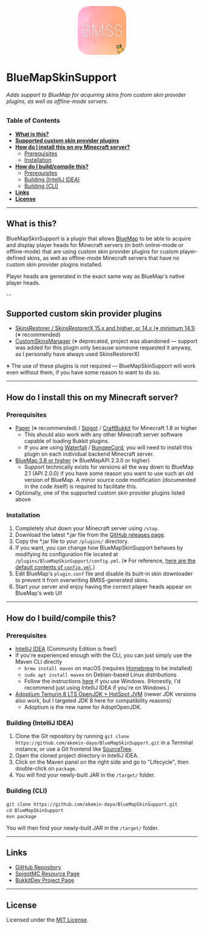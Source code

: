 <p align="center"><img src="https://github.com/akemin-dayo/BlueMapSkinSupport/raw/master/BlueMapSkinSupport.png" alt="BlueMapSkinSupport icon" width="128"></p>

# BlueMapSkinSupport
###### Adds support to BlueMap for acquiring skins from custom skin provider plugins, as well as offline-mode servers.

### Table of Contents
* [**What is this?**](#what-is-this)
* [**Supported custom skin provider plugins**](#supported-custom-skin-provider-plugins)
* [**How do I install this on my Minecraft server?**](#how-do-i-install-this-on-my-minecraft-server)
	* [Prerequisites](#prerequisites)
	* [Installation](#installation)
* [**How do I build/compile this?**](#how-do-i-buildcompile-this)
	* [Prerequisites](#prerequisites-1)
	* [Building (IntelliJ IDEA)](#building-intellij-idea)
	* [Building (CLI)](#building-cli)
* [**Links**](#links)
* [**License**](#license)

---

## What is this?

BlueMapSkinSupport is a plugin that allows [BlueMap](https://github.com/BlueMap-Minecraft/BlueMap/releases) to be able to acquire and display player heads for Minecraft servers (in both online-mode or offline-mode) that are using custom skin provider plugins for custom player-defined skins, as well as offline-mode Minecraft servers that have no custom skin provider plugins installed.

Player heads are generated in the exact same way as BlueMap's native player heads.

--

## Supported custom skin provider plugins

* [SkinsRestorer / SkinsRestorerX 15.x and higher, or 14.x (※ minimum 14.1)](https://github.com/SkinsRestorer/SkinsRestorerX/releases) (※ recommended)
* [CustomSkinsManager](https://github.com/Nan1t/Custom-Skins-Manager/releases) (※ deprecated, project was abandoned — support was added for this plugin only because someone requested it anyway, as I personally have always used SkinsRestorerX)

※ The use of these plugins is _not_ required — BlueMapSkinSupport will work even without them, if you have some reason to want to do so.

---

## How do I install this on my Minecraft server?

### Prerequisites
* [Paper](https://papermc.io/downloads) (※ recommended) / [Spigot](https://spigotmc.org/wiki/buildtools) / [CraftBukkit](https://spigotmc.org/wiki/buildtools/#compile-craftbukkit) for Minecraft 1.8 or higher
	* This should also work with any other Minecraft server software capable of loading Bukkit plugins.
	* If you are using [Waterfall](https://papermc.io/downloads#Waterfall) / [BungeeCord](https://spigotmc.org/wiki/bungeecord-installation), you will need to install this plugin on each individual backend Minecraft server.
* [BlueMap 3.8 or higher](https://github.com/BlueMap-Minecraft/BlueMap/releases) (※ BlueMapAPI 2.3.0 or higher)
	* Support technically exists for versions all the way down to BlueMap 2.1 (API 2.0.0) if you have some reason you want to use such an old version of BlueMap. A minor source code modification (documented in the code itself) is required to facilitate this.
* Optionally, one of the supported custom skin provider plugins listed above

### Installation
1. Completely shut down your Minecraft server using `/stop`.
2. Download the latest *.jar file from the [GitHub releases page](https://github.com/akemin-dayo/BlueMapSkinSupport/releases).
3. Copy the *.jar file to your `/plugins/` directory.
4. If you want, you can change how BlueMapSkinSupport behaves by modifying its configuration file located at `/plugins/BlueMapSkinSupport/config.yml`. (※ For reference, [here are the default contents of `config.yml`](src/main/resources/config.yml).)
5. Edit BlueMap's `plugin.conf` file and disable its built-in skin downloader to prevent it from overwriting BMSS-generated skins.
6. Start your server and enjoy having the correct player heads appear on BlueMap's web UI!

---

## How do I build/compile this?

### Prerequisites
* [IntelliJ IDEA](https://jetbrains.com/idea/download) (Community Edition is free!)
* If you're experienced enough with the CLI, you can just simply use the Maven CLI directly
	* `brew install maven` on macOS (requires [Homebrew](https://brew.sh/) to be installed)
	* `sudo apt install maven` on Debian-based Linux distributions
	* Follow the instructions [here](https://maven.apache.org/install.html) if you use Windows. (Honestly, I'd recommend just using IntelliJ IDEA if you're on Windows.)
* [Adoptium Temurin 8 LTS OpenJDK + HotSpot JVM](https://adoptium.net/?variant=openjdk8&jvmVariant=hotspot) (newer JDK versions also work, but I targeted JDK 8 here for compatibility reasons)
	* Adoptium is the new name for AdoptOpenJDK.

### Building (IntelliJ IDEA)
1. Clone the Git repository by running `git clone https://github.com/akemin-dayo/BlueMapSkinSupport.git` in a Terminal instance, or use a Git frontend like [SourceTree](https://sourcetreeapp.com/).
2. Open the cloned project directory in IntelliJ IDEA.
3. Click on the Maven panel on the right side and go to "Lifecycle", then double-click on `package`.
4. You will find your newly-built JAR in the `/target/` folder.

### Building (CLI)
```shell
git clone https://github.com/akemin-dayo/BlueMapSkinSupport.git
cd BlueMapSkinSupport
mvn package
```

You will then find your newly-built JAR in the `/target/` folder.

---

## Links

* [GitHub Repository](https://github.com/akemin-dayo/BlueMapSkinSupport)
* [SpigotMC Resource Page](https://spigotmc.org/resources/bluemapskinsupport.91486)
* [BukkitDev Project Page](https://dev.bukkit.org/projects/bluemapskinsupport)

---

## License

Licensed under the [MIT License](https://opensource.org/licenses/MIT).
